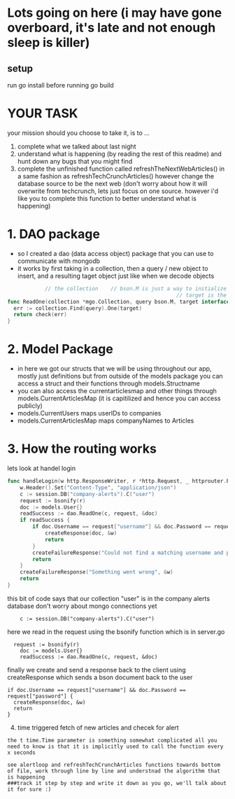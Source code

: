 # Lots going on here (i may have gone overboard, it's late and not enough sleep is killer)

## setup
  run go install before running go build

    
# YOUR TASK
  your mission should you choose to take it, is to ...
  1. complete what we talked about last night
  2. understand what is happening (by reading the rest of this readme) and hunt down any bugs that you might find
  3. complete the unfinished function called refreshTheNextWebArticles() in a same fashion as refreshTechCrunchArticles() however change the database source to be the next web (don't worry about how it will overwrite from techcrunch, lets just focus on one source. however i'd like you to complete this function to better understand what is happening)

# 1. DAO package
  * so I created a dao (data access object) package that you can use to communicate with mongodb
  * it works by first taking in a collection, then a query / new object to insert, and a resulting taget object just like when we decode objects
  ```go
              // the collection    // bson.M is just a way to initialize abson object 
                                                        // target is the struct we are stuffing the result into
  func ReadOne(collection *mgo.Collection, query bson.M, target interface{}) bool {
    err := collection.Find(query).One(target)
    return check(err)
  }
  ```
# 2. Model Package
  * in here we got our structs that we will be using throughout our app, mostly just definitions but from outside of the models package you 
    can access a struct and their functions through models.Structname
  * you can also access the currentarticlesmap and other things through models.CurrentArticlesMap (it is capitilized and hence you can access publicly)
  * models.CurrentUsers maps userIDs to companies
  * models.CurrentArticlesMap maps companyNames to Articles

# 3. How the routing works
  lets look at handel login
```go
func handleLogin(w http.ResponseWriter, r *http.Request, _ httprouter.Params) {
	w.Header().Set("Content-Type", "application/json")
	c := session.DB("company-alerts").C("user")
	request := bsonify(r)
	doc := models.User{}
	readSuccess := dao.ReadOne(c, request, &doc)
	if readSuccess {
		if doc.Username == request["username"] && doc.Password == request["password"] {
			createResponse(doc, &w)
			return
		}
		createFailureResponse("Could not find a matching username and password combination", &w)
		return
	}
	createFailureResponse("Something went wrong", &w)
	return
}
```

this bit of code says that our collection "user" is in the company alerts database don't worry about mongo connections yet
```
	c := session.DB("company-alerts").C("user")
```

here we read in the request using the bsonify function which is in server.go

```
  request := bsonify(r)
	doc := models.User{}
	readSuccess := dao.ReadOne(c, request, &doc)
```

finally we create and send a response back to the client using createResponse which sends a bson document back to the user

```
if doc.Username == request["username"] && doc.Password == request["password"] {
  createResponse(doc, &w)
  return
}

```

  4. time triggered fetch of new articles and checek for alert

    the t time.Time parameter is something somewhat complicated all you need to know is that it is implicitly used to call the function every x seconds

    see alertloop and refreshTechCrunchArticles functions towards bottom of file, work through line by line and understnad the algorithm that is happening
    ###track it step by step and write it down as you go, we'll talk about it for sure :)

